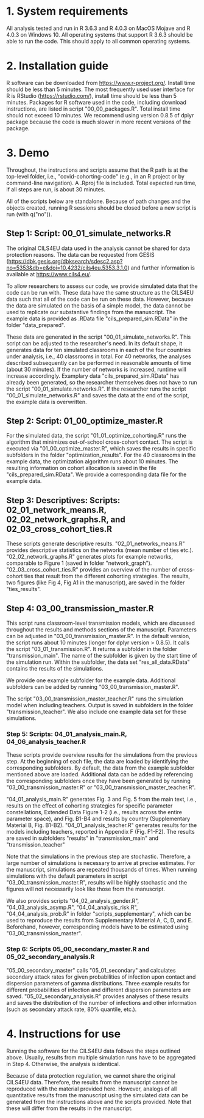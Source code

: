 # 1. System requirements

All analysis tested and run in R 3.6.3 and R 4.0.3 on MacOS Mojave and R 4.0.3 on Windows 10. All operating systems that support R 3.6.3 should be able to run the code. This should apply to all common operating systems.


# 2. Installation guide

R software can be downloaded from https://www.r-project.org/. Install time should be less than 5 minutes. The most frequently used user interface for R is RStudio (https://rstudio.com/), install time should be less than 5 minutes.
Packages for R software used in the code, including download instructions, are listed in script "00_00_packages.R". Total install time should not exceed 10 minutes. We recommend using version 0.8.5 of dplyr package because the code is much slower in more recent versions of the package.


# 3. Demo

Throughout, the instructions and scripts assume that the R path is at the top-level folder, i.e., "covid-cohorting-code" (e.g., in an R project or by command-line navigation). A .Rproj file is included. Total expected run time, if all steps are run, is about 30 minutes.

All of the scripts below are standalone. Because of path changes and the objects created, running R sessions should be closed before a new script is run (with q("no")).


## Step 1: Script: 00_01_simulate_networks.R

The original CILS4EU data used in the analysis cannot be shared for data protection reasons. The data can be requested from GESIS (https://dbk.gesis.org/dbksearch/sdesc2.asp?no=5353&db=e&doi=10.4232/cils4eu.5353.3.1.0) and further information is available at https://www.cils4.eu/. 

To allow researchers to assess our code, we provide simulated data that the code can be run with. These data have the same structure as the CILS4EU data such that all of the code can be run on these data. However, because the data are simulated on the basis of a simple model, the data cannot be used to replicate our substantive findings from the manuscript. The example data is provided as .RData file "cils_prepared_sim.RData" in the folder "data_prepared".

These data are generated in the script "00_01_simulate_networks.R". This script can be adjusted to the researcher's need. In its default shape, it generates data for ten simulated classrooms in each of the four countries under analysis, i.e., 40 classrooms in total. For 40 networks, the analyses described subsequently can be performed in reasonable amounts of time (about 30 minutes). If the number of networks is increased, runtime will increase accordingly. Examplary data "cils_prepared_sim.RData" has already been generated, so the researcher themselves does not have to run the script "00_01_simulate.networks.R". If the researcher runs the script "00_01_simulate_networks.R" and saves the data at the end of the script, the example data is overwritten.


## Step 2: Script: 01_00_optimize_master.R

For the simulated data, the script "01_01_optimize_cohorting.R" runs the algorithm that minimizes out-of-school cross-cohort contact. The script is executed via "01_00_optimize_master.R", which saves the results in specific subfolders in the folder "optimization_results". For the 40 classrooms in the example data, the optimization algorithm runs about 10 minutes. The resulting information on cohort allocation is saved in the file "cils_prepared_sim.RData". We provide a corresponding data file for the example data.


## Step 3: Descriptives: Scripts: 02_01_network_means.R, 02_02_network_graphs.R, and 02_03_cross_cohort_ties.R

These scripts generate descriptive results. "02_01_networks_means.R" provides descriptive statistics on the networks (mean number of ties etc.). "02_02_network_graphs.R" generates plots for example networks, comparable to Figure 1 (saved in folder "network_graph"). "02_03_cross_cohort_ties.R" provides an overview of the number of cross-cohort ties that result from the different cohorting strategies. The results, two figures (like Fig 4, Fig A1 in the manuscript), are saved in the folder "ties_results". 


## Step 4: 03_00_transmission_master.R

This script runs classroom-level transmission models, which are discussed throughout the results and methods sections of the manuscript. Parameters can be adjusted in "03_00_transmission_master.R". In the default version, the script runs about 10 minutes (longer for dplyr version > 0.8.5). It calls the script "03_01_transmission.R". It returns a subfolder in the folder "transmission_main". The name of the subfolder is given by the start time of the simulation run. Within the subfolder, the data set "res_all_data.RData" contains the results of the simulations. 

We provide one example subfolder for the example data. Additional subfolders can be added by running "03_00_transmission_master.R".

The script "03_00_transmission_master_teacher.R" runs the simulation model when including teachers. Output is saved in subfolders in the folder "transmission_teacher". We also include one example data set for these simulations.


### Step 5: Scripts: 04_01_analysis_main.R, 04_06_analysis_teacher.R

These scripts provide overview results for the simulations from the previous step. At the beginning of each file, the data are loaded by identifying the corresponding subfolders. By default, the data from the example subfolder mentioned above are loaded. Additional data can be added by referencing the corresponding subfolders once they have been generated by running "03_00_transmission_master.R" or "03_00_transmission_master_teacher.R". 

"04_01_analysis_main.R" generates Fig. 3 and Fig. 5 from the main text, i.e., results on the effect of cohorting strategies for specific parameter constellations, Extended Data Figure 1-2 (i.e., results across the entire parameter space), and Fig. B1-B4 and results by country (Supplementary Material B, Fig. B1-B2).  "04_01_analysis_teacher.R" generates results for the models including teachers, reported in Appendix F (Fig. F1-F2). The results are saved in subfolders "results" in "transmission_main" and "transmission_teacher"

Note that the simulations in the previous step are stochastic. Therefore, a large number of simulations is necessary to arrive at precise estimates. For the manuscript, simulations are repeated thousands of times. When running simulations with the default parameters in script "03_00_transmission_master.R", results will be highly stochastic and the figures will not necessarily look like those from the manuscript.

We also provides scripts "04_02_analysis_gender.R", "04_03_analysis_asymp.R", "04_04_analysis_risk.R", "04_04_analysis_prob.R" in folder "scripts_supplementary", which can be used to reproduce the results from Supplementary Material A, C, D, and E. Beforehand, however, corresponding models have to be estimated using "03_00_transmission_master".


### Step 6: Scripts 05_00_secondary_master.R and 05_02_secondary_analysis.R

"05_00_secondary_master" calls "05_01_secondary" and calculates secondary attack rates for given probabilities of infection upon contact and dispersion parameters of gamma distributions. Three example results for different probabilities of infection and different dispersion parameters are saved. "05_02_secondary_analysis.R" provides analyses of these results and saves the distribution of the number of infections and other information (such as secondary attack rate, 80% quantile, etc.).


# 4. Instructions for use

Running the software for the CILS4EU data follows the steps outlined above. Usually, results from multiple simulation runs have to be aggregated in Step 4. Otherwise, the analysis is identical.

Because of data protection regulation, we cannot share the original CILS4EU data. Therefore, the results from the manuscript cannot be reproduced with the material provided here. However, analogs of all quantitative results from the manuscript using the simulated data can be generated from the instructions above and the scripts provided. Note that these will differ from the results in the manuscript.



